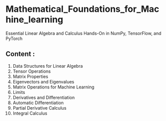 # Mathematical_Foundations_for_Machine_learning

Essential Linear Algebra and Calculus Hands-On in NumPy, TensorFlow, and PyTorch

## Content :
1. Data Structures for Linear Algebra
2. Tensor Operations
3. Matrix Properties
4. Eigenvectors and Eigenvalues
5. Matrix Operations for Machine Learning
6. Limits
7. Derivatives and Differentiation
8. Automatic Differentiation
9. Partial Derivative Calculus
10. Integral Calculus
